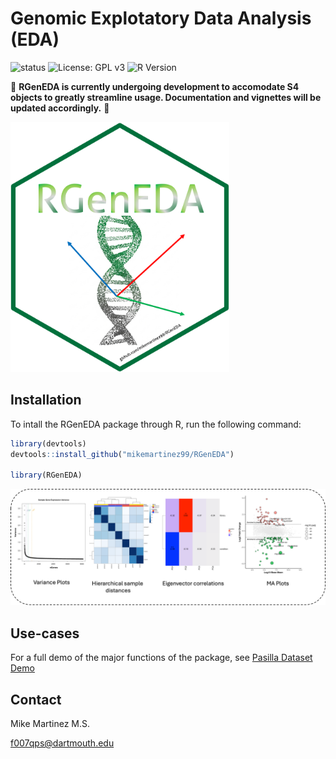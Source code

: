# Genomic Explotatory Data Analysis (EDA) 
![status](https://img.shields.io/badge/status-in--development-orange)
![License: GPL v3](https://img.shields.io/badge/License-GPLv3-blue.svg)
![R Version](https://img.shields.io/badge/R-4.4.3-blue)

🚧 **RGenEDA is currently undergoing development to accomodate S4 objects to greatly streamline usage. Documentation and vignettes will be updated accordingly.** 🚧




<img src="/img/RGenEDA_HexLogo.png" width="350px" height="400px" />

## Installation
To intall the RGenEDA package through R, run the following command:

```r
library(devtools)
devtools::install_github("mikemartinez99/RGenEDA")

library(RGenEDA)

```

![Alt text](img/examples.png)

## Use-cases
For a full demo of the major functions of the package, see [Pasilla Dataset Demo](https://github.com/mikemartinez99/RGenEDA/blob/main/vignettes/introduction.md)

## Contact
Mike Martinez M.S. 

f007qps@dartmouth.edu






